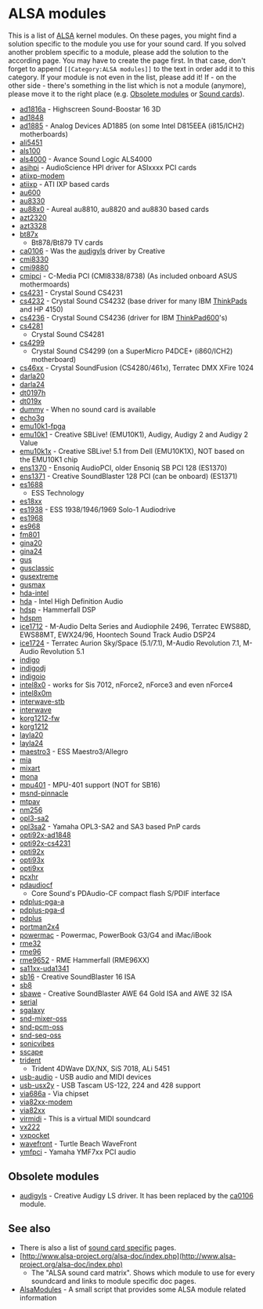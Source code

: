 ALSA modules
============

This is a list of [ALSA](/ALSA "ALSA") kernel modules. On these pages,
you might find a solution specific to the module you use for your sound
card. If you solved another problem specific to a module, please add the
solution to the according page. You may have to create the page first.
In that case, don't forget to append `[[Category:ALSA modules]]` to the
text in order add it to this category. If your module is not even in the
list, please add it! If - on the other side - there's something in the
list which is not a module (anymore), please move it to the right place
(e.g. [Obsolete modules](/ALSA_modules#Obsolete_modules "ALSA modules")
or [Sound cards](/Sound_cards "Sound cards")).

-   [ad1816a](/Ad1816a "Ad1816a") - Highscreen Sound-Boostar 16 3D
-   [ad1848](/Ad1848 "Ad1848")
-   [ad1885](/Ad1885 "Ad1885") - Analog Devices AD1885 (on some Intel
    D815EEA (i815/ICH2) motherboards)
-   [ali5451](?title=Ali5451&action=edit&redlink=1 "Ali5451 (page does not exist)")
-   [als100](/Als100 "Als100")
-   [als4000](/Als4000 "Als4000") - Avance Sound Logic ALS4000
-   [asihpi](/Asihpi "Asihpi") - AudioScience HPI driver for ASIxxxx PCI
    cards
-   [atiixp-modem](?title=Atiixp-modem&action=edit&redlink=1 "Atiixp-modem (page does not exist)")
-   [atiixp](/Atiixp "Atiixp") - ATI IXP based cards
-   [au600](/Au600 "Au600")
-   [au8330](?title=Au8330&action=edit&redlink=1 "Au8330 (page does not exist)")
-   [au88x0](/Au88x0 "Au88x0") - Aureal au8810, au8820 and au8830 based
    cards
-   [azt2320](/Azt2320 "Azt2320")
-   [azt3328](?title=Azt3328&action=edit&redlink=1 "Azt3328 (page does not exist)")
-   [bt87x](?title=Bt87x&action=edit&redlink=1 "Bt87x (page does not exist)")
    - Bt878/Bt879 TV cards
-   [ca0106](/Ca0106 "Ca0106") - Was the
    [audigyls](/Audigyls "Audigyls") driver by Creative
-   [cmi8330](?title=Cmi8330&action=edit&redlink=1 "Cmi8330 (page does not exist)")
-   [cmi9880](/Cmi9880 "Cmi9880")
-   [cmipci](/Cmipci "Cmipci") - C-Media PCI (CMI8338/8738) (As included
    onboard ASUS mothermoards)
-   [cs4231](/Cs4231 "Cs4231") - Crystal Sound CS4231
-   [cs4232](/Cs4232 "Cs4232") - Crystal Sound CS4232 (base driver for
    many IBM [ThinkPads](/ThinkPad "ThinkPad") and HP 4150)
-   [cs4236](/Cs4236 "Cs4236") - Crystal Sound CS4236 (driver for IBM
    [ThinkPad600](/ThinkPad600 "ThinkPad600")'s)
-   [cs4281](?title=Cs4281&action=edit&redlink=1 "Cs4281 (page does not exist)")
    - Crystal Sound CS4281
-   [cs4299](?title=Cs4299&action=edit&redlink=1 "Cs4299 (page does not exist)")
    - Crystal Sound CS4299 (on a SuperMicro P4DCE+ (i860/ICH2)
    motherboard)
-   [cs46xx](/Cs46xx "Cs46xx") - Crystal SoundFusion (CS4280/461x),
    Terratec DMX XFire 1024
-   [darla20](?title=Darla20&action=edit&redlink=1 "Darla20 (page does not exist)")
-   [darla24](?title=Darla24&action=edit&redlink=1 "Darla24 (page does not exist)")
-   [dt0197h](?title=Dt0197h&action=edit&redlink=1 "Dt0197h (page does not exist)")
-   [dt019x](?title=Dt019x&action=edit&redlink=1 "Dt019x (page does not exist)")
-   [dummy](/Dummy "Dummy") - When no sound card is available
-   [echo3g](?title=Echo3g&action=edit&redlink=1 "Echo3g (page does not exist)")
-   [emu10k1-fpga](?title=Emu10k1-fpga&action=edit&redlink=1 "Emu10k1-fpga (page does not exist)")
-   [emu10k1](/Emu10k1 "Emu10k1") - Creative SBLive! (EMU10K1), Audigy,
    Audigy 2 and Audigy 2 Value
-   [emu10k1x](/Emu10k1x "Emu10k1x") - Creative SBLive! 5.1 from Dell
    (EMU10K1X), NOT based on the EMU10K1 chip
-   [ens1370](/Ens1370 "Ens1370") - Ensoniq AudioPCI, older Ensoniq SB
    PCI 128 (ES1370)
-   [ens1371](/Ens1371 "Ens1371") - Creative SoundBlaster 128 PCI (can
    be onboard) (ES1371)
-   [es1688](?title=Es1688&action=edit&redlink=1 "Es1688 (page does not exist)")
    - ESS Technology
-   [es18xx](/Es18xx "Es18xx")
-   [es1938](/Es1938 "Es1938") - ESS 1938/1946/1969 Solo-1 Audiodrive
-   [es1968](/Es1968 "Es1968")
-   [es968](?title=Es968&action=edit&redlink=1 "Es968 (page does not exist)")
-   [fm801](?title=Fm801&action=edit&redlink=1 "Fm801 (page does not exist)")
-   [gina20](?title=Gina20&action=edit&redlink=1 "Gina20 (page does not exist)")
-   [gina24](/Gina24 "Gina24")
-   [gus](?title=Gus&action=edit&redlink=1 "Gus (page does not exist)")
-   [gusclassic](/Gusclassic "Gusclassic")
-   [gusextreme](?title=Gusextreme&action=edit&redlink=1 "Gusextreme (page does not exist)")
-   [gusmax](?title=Gusmax&action=edit&redlink=1 "Gusmax (page does not exist)")
-   [hda-intel](/Hda-intel "Hda-intel")
-   [hda](/Hda "Hda") - Intel High Definition Audio
-   [hdsp](/Hdsp "Hdsp") - Hammerfall DSP
-   [hdspm](?title=Hdspm&action=edit&redlink=1 "Hdspm (page does not exist)")
-   [ice1712](/Ice1712 "Ice1712") - M-Audio Delta Series and Audiophile
    2496, Terratec EWS88D, EWS88MT, EWX24/96, Hoontech Sound Track Audio
    DSP24
-   [ice1724](/Ice1724 "Ice1724") - Terratec Aurion Sky/Space (5.1/7.1),
    M-Audio Revolution 7.1, M-Audio Revolution 5.1
-   [indigo](?title=Indigo&action=edit&redlink=1 "Indigo (page does not exist)")
-   [indigodj](?title=Indigodj&action=edit&redlink=1 "Indigodj (page does not exist)")
-   [indigoio](?title=Indigoio&action=edit&redlink=1 "Indigoio (page does not exist)")
-   [intel8x0](/Intel8x0 "Intel8x0") - works for Sis 7012, nForce2,
    nForce3 and even nForce4
-   [intel8x0m](?title=Intel8x0m&action=edit&redlink=1 "Intel8x0m (page does not exist)")
-   [interwave-stb](?title=Interwave-stb&action=edit&redlink=1 "Interwave-stb (page does not exist)")
-   [interwave](?title=Interwave&action=edit&redlink=1 "Interwave (page does not exist)")
-   [korg1212-fw](?title=Korg1212-fw&action=edit&redlink=1 "Korg1212-fw (page does not exist)")
-   [korg1212](?title=Korg1212&action=edit&redlink=1 "Korg1212 (page does not exist)")
-   [layla20](?title=Layla20&action=edit&redlink=1 "Layla20 (page does not exist)")
-   [layla24](?title=Layla24&action=edit&redlink=1 "Layla24 (page does not exist)")
-   [maestro3](/Maestro3 "Maestro3") - ESS Maestro3/Allegro
-   [mia](?title=Mia&action=edit&redlink=1 "Mia (page does not exist)")
-   [mixart](?title=Mixart&action=edit&redlink=1 "Mixart (page does not exist)")
-   [mona](?title=Mona&action=edit&redlink=1 "Mona (page does not exist)")
-   [mpu401](/Mpu401 "Mpu401") - MPU-401 support (NOT for SB16)
-   [msnd-pinnacle](?title=Msnd-pinnacle&action=edit&redlink=1 "Msnd-pinnacle (page does not exist)")
-   [mtpav](?title=Mtpav&action=edit&redlink=1 "Mtpav (page does not exist)")
-   [nm256](/Nm256 "Nm256")
-   [opl3-sa2](?title=Opl3-sa2&action=edit&redlink=1 "Opl3-sa2 (page does not exist)")
-   [opl3sa2](/Opl3sa2 "Opl3sa2") - Yamaha OPL3-SA2 and SA3 based PnP
    cards
-   [opti92x-ad1848](?title=Opti92x-ad1848&action=edit&redlink=1 "Opti92x-ad1848 (page does not exist)")
-   [opti92x-cs4231](?title=Opti92x-cs4231&action=edit&redlink=1 "Opti92x-cs4231 (page does not exist)")
-   [opti92x](?title=Opti92x&action=edit&redlink=1 "Opti92x (page does not exist)")
-   [opti93x](?title=Opti93x&action=edit&redlink=1 "Opti93x (page does not exist)")
-   [opti9xx](?title=Opti9xx&action=edit&redlink=1 "Opti9xx (page does not exist)")
-   [pcxhr](?title=Pcxhr&action=edit&redlink=1 "Pcxhr (page does not exist)")
-   [pdaudiocf](?title=Pdaudiocf&action=edit&redlink=1 "Pdaudiocf (page does not exist)")
    - Core Sound's PDAudio-CF compact flash S/PDIF interface
-   [pdplus-pga-a](?title=Pdplus-pga-a&action=edit&redlink=1 "Pdplus-pga-a (page does not exist)")
-   [pdplus-pga-d](?title=Pdplus-pga-d&action=edit&redlink=1 "Pdplus-pga-d (page does not exist)")
-   [pdplus](?title=Pdplus&action=edit&redlink=1 "Pdplus (page does not exist)")
-   [portman2x4](?title=Portman2x4&action=edit&redlink=1 "Portman2x4 (page does not exist)")
-   [powermac](/Powermac "Powermac") - Powermac, PowerBook G3/G4 and
    iMac/iBook
-   [rme32](?title=Rme32&action=edit&redlink=1 "Rme32 (page does not exist)")
-   [rme96](/Rme96 "Rme96")
-   [rme9652](/Rme9652 "Rme9652") - RME Hammerfall (RME96XX)
-   [sa11xx-uda1341](?title=Sa11xx-uda1341&action=edit&redlink=1 "Sa11xx-uda1341 (page does not exist)")
-   [sb16](/Sb16 "Sb16") - Creative SoundBlaster 16 ISA
-   [sb8](?title=Sb8&action=edit&redlink=1 "Sb8 (page does not exist)")
-   [sbawe](/Sbawe "Sbawe") - Creative SoundBlaster AWE 64 Gold ISA and
    AWE 32 ISA
-   [serial](/Serial "Serial")
-   [sgalaxy](?title=Sgalaxy&action=edit&redlink=1 "Sgalaxy (page does not exist)")
-   [snd-mixer-oss](/Snd-mixer-oss "Snd-mixer-oss")
-   [snd-pcm-oss](/Snd-pcm-oss "Snd-pcm-oss")
-   [snd-seq-oss](/Snd-seq-oss "Snd-seq-oss")
-   [sonicvibes](?title=Sonicvibes&action=edit&redlink=1 "Sonicvibes (page does not exist)")
-   [sscape](?title=Sscape&action=edit&redlink=1 "Sscape (page does not exist)")
-   [trident](?title=Trident&action=edit&redlink=1 "Trident (page does not exist)")
    - Trident 4DWave DX/NX, SiS 7018, ALi 5451
-   [usb-audio](/Usb-audio "Usb-audio") - USB audio and MIDI devices
-   [usb-usx2y](/Usb-usx2y "Usb-usx2y") - USB Tascam US-122, 224 and 428
    support
-   [via686a](/Via686a "Via686a") - Via chipset
-   [via82xx-modem](?title=Via82xx-modem&action=edit&redlink=1 "Via82xx-modem (page does not exist)")
-   [via82xx](?title=Via82xx&action=edit&redlink=1 "Via82xx (page does not exist)")
-   [virmidi](/Virmidi "Virmidi") - This is a virtual MIDI soundcard
-   [vx222](?title=Vx222&action=edit&redlink=1 "Vx222 (page does not exist)")
-   [vxpocket](?title=Vxpocket&action=edit&redlink=1 "Vxpocket (page does not exist)")
-   [wavefront](/Wavefront "Wavefront") - Turtle Beach WaveFront
-   [ymfpci](/Ymfpci "Ymfpci") - Yamaha YMF7xx PCI audio

Obsolete modules
----------------

-   [audigyls](/Audigyls "Audigyls") - Creative Audigy LS driver. It has
    been replaced by the [ca0106](/Ca0106 "Ca0106") module.

See also
--------

-   There is also a list of [sound card
    specific](/Sound_cards "Sound cards") pages.
-   [http://www.alsa-project.org/alsa-doc/index.php](http://www.alsa-project.org/alsa-doc/index.php)
    - The "ALSA sound card matrix". Shows which module to use for every
    soundcard and links to module specific doc pages.
-   [AlsaModules](/AlsaModules "AlsaModules") - A small script that
    provides some ALSA module related information

